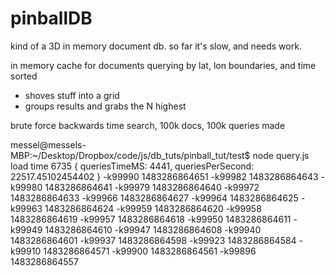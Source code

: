# pinballDB

kind of a 3D in memory document db. so far it's slow, and needs work.

in memory cache for documents querying by lat, lon boundaries, and time sorted
  * shoves stuff into a grid
  * groups results and grabs the N highest 



brute force backwards time search, 100k docs, 100k queries made

  messel@messels-MBP:~/Desktop/Dropbox/code/js/db_tuts/pinball_tut/test$ node query.js 
  load time 6735
  { queriesTimeMS: 4441, queriesPerSecond: 22517.45102454402 }
  -k99990 1483286864651
  -k99982 1483286864643
  -k99980 1483286864641
  -k99979 1483286864640
  -k99972 1483286864633
  -k99966 1483286864627
  -k99964 1483286864625
  -k99963 1483286864624
  -k99959 1483286864620
  -k99958 1483286864619
  -k99957 1483286864618
  -k99950 1483286864611
  -k99949 1483286864610
  -k99947 1483286864608
  -k99940 1483286864601
  -k99937 1483286864598
  -k99923 1483286864584
  -k99910 1483286864571
  -k99900 1483286864561
  -k99896 1483286864557
  
  
  
